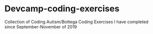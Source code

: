# Devcamp-coding-exercises
Collection of Coding Autism/Bottega Coding Exercises I have completed since September-November of 2019

